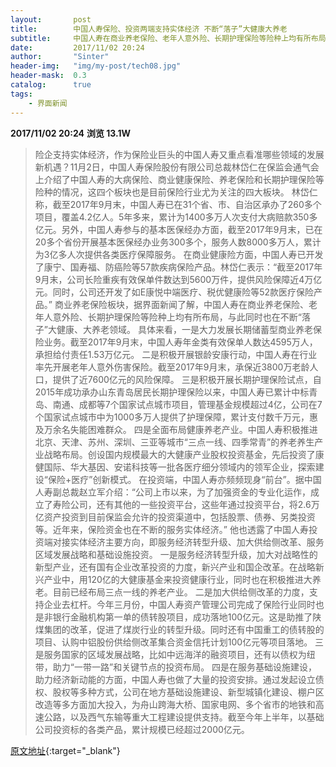 ```yaml
---
layout:       post
title:        中国人寿保险、投资两端支持实体经济 不断“落子”大健康大养老
subtitle:     中国人寿在商业养老保险、老年人意外险、长期护理保险等险种上均有所布局。
date:         2017/11/02 20:24
author:       "Sinter"
header-img:   "img/my-post/tech08.jpg"
header-mask:  0.3
catalog:      true
tags:
    - 界面新闻
---
```


**2017/11/02 20:24**  **浏览 13.1W**

> 险企支持实体经济，作为保险业巨头的中国人寿又重点看准哪些领域的发展新机遇？11月2日，中国人寿保险股份有限公司总裁林岱仁在保监会通气会上介绍了中国人寿的大病保险、商业健康保险、养老保险和长期护理保险等险种的情况，这四个板块也是目前保险行业尤为关注的四大板块。
林岱仁称，截至2017年9月末，中国人寿已在31个省、市、自治区承办了260多个项目，覆盖4.2亿人。5年多来，累计为1400多万人次支付大病赔款350多亿元。另外，中国人寿参与的基本医保经办方面，截至2017年9月末，已在20多个省份开展基本医保经办业务300多个，服务人数8000多万人，累计为3亿多人次提供各类医疗保障服务。
在商业健康险方面，中国人寿已开发了康宁、国寿福、防癌险等57款疾病保险产品。林岱仁表示：“截至2017年9月末，公司长险重疾有效保单件数达到5600万件，提供风险保障近4万亿元。同时，公司还开发了如E康悦中端医疗、税优健康险等52款医疗保险产品。”
商业养老保险板块，据界面新闻了解，中国人寿在商业养老保险、老年人意外险、长期护理保险等险种上均有所布局，与此同时也在不断“落子”大健康、大养老领域。
具体来看，一是大力发展长期储蓄型商业养老保险业务。截至2017年9月末，中国人寿年金类有效保单人数达4595万人，承担给付责任1.53万亿元。
二是积极开展银龄安康行动，中国人寿在行业率先开展老年人意外伤害保险。截至2017年9月末，承保近3800万老龄人口，提供了近7600亿元的风险保障。
三是积极开展长期护理保险试点，自2015年成功承办山东青岛居民长期护理保险以来，中国人寿已累计中标青岛、南通、成都等7个国家试点城市项目，管理基金规模超过4亿，公司在7个国家试点城市中为1000多万人提供了护理保障，累计支付数千万元，惠及万余名失能困难群众。
四是全面布局健康养老产业。中国人寿积极推进北京、天津、苏州、深圳、三亚等城市“三点一线、四季常青”的养老养生产业战略布局。创设国内规模最大的大健康产业股权投资基金，先后投资了康健国际、华大基因、安诺科技等一批各医疗细分领域内的领军企业，探索建设“保险+医疗”创新模式。
在投资端，中国人寿亦频频现身“前台”。据中国人寿副总裁赵立军介绍：“公司上市以来，为了加强资金的专业化运作，成立了寿险公司，还有其他的一些投资平台，这些年通过投资平台，将2.6万亿资产投资到目前保监会允许的投资渠道中，包括股票、债券、另类投资等。近年来，保险资金也在不断的服务实体经济。”
他也透露了中国人寿投资端对接实体经济主要方向，即服务经济转型升级、加大供给侧改革、服务区域发展战略和基础设施投资。
一是服务经济转型升级，加大对战略性的新型产业，还有国有企业改革投资的力度，新兴产业和国企改革。在战略新兴产业中，用120亿的大健康基金来投资健康行业，同时也在积极推进大养老。目前已经布局三点一线的养老产业。
二是加大供给侧改革的力度，支持企业去杠杆。今年三月份，中国人寿资产管理公司完成了保险行业同时也是非银行金融机构第一单的债转股项目，成功落地100亿元。这是助推了陕煤集团的改革，促进了煤炭行业的转型升级。同时还有中国重工的债转股的项目、认购中铝股份供给侧改革集合资金信托计划100亿元等项目落地。
三是服务国家的区域发展战略，比如中远海洋的融资项目，还有以债权为纽带，助力“一带一路”和关键节点的投资布局。
四是在服务基础设施建设，助力经济新动能的方面，中国人寿也做了大量的投资安排。通过发起设立债权、股权等多种方式，公司在地方基础设施建设、新型城镇化建设、棚户区改造等多方面加大投入，为舟山跨海大桥、国家电网、多个省市的地铁和高速公路，以及西气东输等重大工程建设提供支持。截至今年上半年，以基础公司投资标的各类产品，累计规模已经超过2000亿元。


[原文地址](http://www.jiemian.com/article/1723071.html){:target="_blank"}


